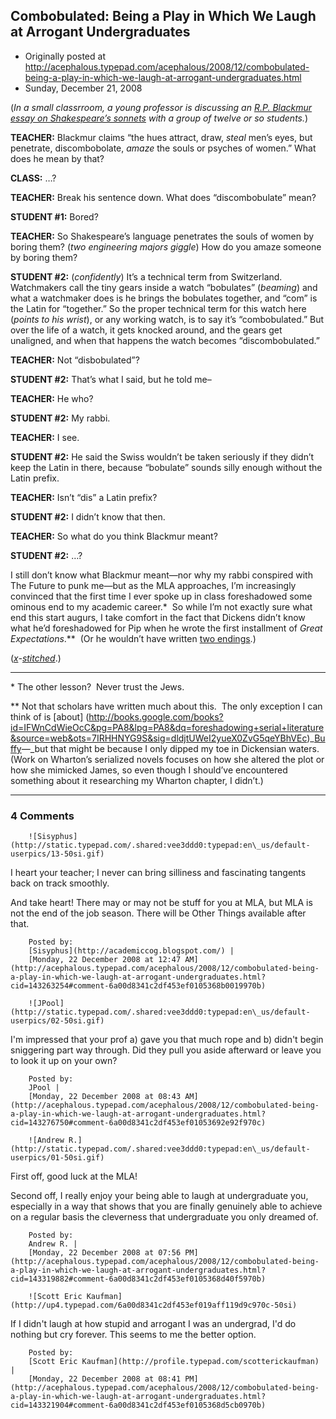 ## Combobulated: Being a Play in Which We Laugh at Arrogant Undergraduates

 * Originally posted at http://acephalous.typepad.com/acephalous/2008/12/combobulated-being-a-play-in-which-we-laugh-at-arrogant-undergraduates.html
 * Sunday, December 21, 2008



			

			
(_In a small classrroom, a young professor is discussing an [R.P. Blackmur essay on Shakespeare’s sonnets](http://www.amazon.com/exec/obidos/ASIN/B001JL0BVW/diesekoschmar-20) with a group of twelve or so students._)

**TEACHER:** Blackmur claims “the hues attract, draw, _steal_ men’s eyes, but penetrate, discombobolate, _amaze_ the souls or psyches of women.” What does he mean by that?

**CLASS:** …?

**TEACHER:** Break his sentence down. What does “discombobulate” mean?

**STUDENT #1:** Bored?

**TEACHER:** So Shakespeare’s language penetrates the souls of women by boring them? (_two engineering majors giggle_) How do you amaze someone by boring them?

**STUDENT #2:** (_confidently_) It’s a technical term from Switzerland. Watchmakers call the tiny gears inside a watch “bobulates” (_beaming_)
and what a watchmaker does is he brings the bobulates together, and
“com” is the Latin for “together.” So the proper technical term for
this watch here (_points to his wrist_), or any working watch,
is to say it’s “combobulated.” But over the life of a watch, it gets
knocked around, and the gears get unaligned, and when that happens the
watch becomes “discombobulated.”

**TEACHER:** Not “disbobulated”?

**STUDENT #2:** That’s what I said, but he told me–

**TEACHER:** He who?

**STUDENT #2:** My rabbi.

**TEACHER:** I see.

**STUDENT #2:** He said the Swiss wouldn’t be taken
seriously if they didn’t keep the Latin in there, because “bobulate”
sounds silly enough without the Latin prefix.

**TEACHER:** Isn’t “dis” a Latin prefix?

**STUDENT #2:** I didn’t know that then.

**TEACHER:** So what do you think Blackmur meant?

**STUDENT #2:** …?

I still don’t know what Blackmur meant—nor why my rabbi conspired
with The Future to punk me—but as the MLA approaches, I’m increasingly
convinced that the first time I ever spoke up in class foreshadowed
some ominous end to my academic career.\*  So while I’m not exactly sure
what end this start augurs, I take comfort in the fact that Dickens
didn’t know what he’d foreshadowed for Pip when he wrote the first
installment of _Great Expectations_.\*\*  (Or he wouldn’t have written [two endings](http://en.wikipedia.org/wiki/Great\_Expectations#The\_ending).)

(_[x](http://www.thevalve.org/go/valve/article/combobulated\_being\_a\_play\_in\_which\_we\_laugh\_at\_arrogant\_undergraduates/)-[stitched](http://edgeofthewest.wordpress.com/2008/12/21/combobulated-being-a-play-in-which-we-laugh-at-arrogant-undergraduates/)_.)

* * *
\*
The other lesson?  Never trust the Jews.
  

\*\*
Not that scholars have written much about this.  The only exception I can think of is [about] (http://books.google.com/books?id=IFWnCdWieOcC&pg=PA8&lpg=PA8&dq=foreshadowing+serial+literature&source=web&ots=7IRHHNYG9S&sig=dldjtUWeI2yueX0ZvG5qeYBhVEc)_[Buffy](http://books.google.com/books?id=IFWnCdWieOcC&pg=PA8&lpg=PA8&dq=foreshadowing+serial+literature&source=web&ots=7IRHHNYG9S&sig=dldjtUWeI2yueX0ZvG5qeYBhVEc)—_but
that might be because I only dipped my toe in Dickensian waters.  (Work
on Wharton’s serialized novels focuses on how she altered the plot or
how she mimicked James, so even though I should’ve encountered
something about it researching my Wharton chapter, I didn’t.)

		

		

* * *

### 4 Comments 

		

                
[]()

	

		![Sisyphus](http://static.typepad.com/.shared:vee3ddd0:typepad:en\_us/default-userpics/13-50si.gif)
	

	

		

I heart your teacher; I never can bring silliness and fascinating tangents back on track smoothly. 

And take heart! There may or may not be stuff for you at MLA, but MLA is not the end of the job season. There will be Other Things available after that. 

	

		Posted by:
		[Sisyphus](http://academiccog.blogspot.com/) |
		[Monday, 22 December 2008 at 12:47 AM](http://acephalous.typepad.com/acephalous/2008/12/combobulated-being-a-play-in-which-we-laugh-at-arrogant-undergraduates.html?cid=143263254#comment-6a00d8341c2df453ef0105368b0019970b)

[]()

	

		![JPool](http://static.typepad.com/.shared:vee3ddd0:typepad:en\_us/default-userpics/02-50si.gif)
	

	

		

I'm impressed that your prof a) gave you that much rope and b) didn't begin sniggering part way through.  Did they pull you aside afterward or leave you to look it up on your own?

	

		Posted by:
		JPool |
		[Monday, 22 December 2008 at 08:43 AM](http://acephalous.typepad.com/acephalous/2008/12/combobulated-being-a-play-in-which-we-laugh-at-arrogant-undergraduates.html?cid=143276750#comment-6a00d8341c2df453ef01053692e92f970c)

[]()

	

		![Andrew R.](http://static.typepad.com/.shared:vee3ddd0:typepad:en\_us/default-userpics/01-50si.gif)
	

	

		

First off, good luck at the MLA!

Second off, I really enjoy your being able to laugh at undergraduate you, especially in a way that shows that you are finally genuinely able to achieve on a regular basis the cleverness that undergraduate you only dreamed of.  

	

		Posted by:
		Andrew R. |
		[Monday, 22 December 2008 at 07:56 PM](http://acephalous.typepad.com/acephalous/2008/12/combobulated-being-a-play-in-which-we-laugh-at-arrogant-undergraduates.html?cid=143319882#comment-6a00d8341c2df453ef0105368d40f5970b)

[]()

	

		![Scott Eric Kaufman](http://up4.typepad.com/6a00d8341c2df453ef019aff119d9c970c-50si)
	

	

		

If I didn't laugh at how stupid and arrogant I was an undergrad, I'd do nothing but cry forever.  This seems to me the better option.  

	

		Posted by:
		[Scott Eric Kaufman](http://profile.typepad.com/scotterickaufman) |
		[Monday, 22 December 2008 at 08:41 PM](http://acephalous.typepad.com/acephalous/2008/12/combobulated-being-a-play-in-which-we-laugh-at-arrogant-undergraduates.html?cid=143321904#comment-6a00d8341c2df453ef0105368d5cb0970b)

		

        